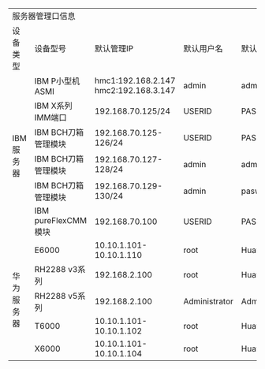 <table>
	<tr>
		<td colspan="5">服务器管理口信息</td>
	</tr>
	<tr>
		<td>设备类型</td>
		<td>设备型号</td>
		<td>默认管理IP</td>
		<td>默认用户名</td>
		<td>默认用户名</td>
	</tr>
	<tr>
		<td rowspan="6">IBM服务器
		<td>IBM P小型机ASMI</td>
		<td>hmc1:192.168.2.147
		hmc2:192.168.3.147</td>
		<td>admin</td>
		<td>admin</td>
	</tr>
	<tr>
		<td>IBM X系列IMM端口</td>
		<td>192.168.70.125/24</td>
		<td>USERID</td>
		<td>PASSW0RD</td>
	</tr>
	<tr>
		<td>IBM BCH刀箱管理模块</td>
		<td>192.168.70.125-126/24</td>
		<td>USERID</td>
		<td>PASSW0RD</td>
	</tr>
	<tr>
		<td>IBM BCH刀箱管理模块</td>
		<td>192.168.70.127-128/24</td>
		<td>admin</td>
		<td>admin</td>
	</tr>
		<tr>
		<td>IBM BCH刀箱管理模块</td>
		<td>192.168.70.129-130/24</td>
		<td>admin</td>
		<td>pasword</td>
	</tr>
	<tr>
		<td>IBM pureFlexCMM模块</td>
		<td>192.168.70.100</td>
		<td>USERID</td>
		<td>PASSW0RD</td>
	</tr>
	<tr>
		<td rowspan="5">华为服务器
		<td>E6000</td>
		<td>10.10.1.101-10.10.1.110</td>
		<td>root</td>
		<td>Huawei12#$</td>
	</tr>
	<tr>
		<td>RH2288 v3系列</td>
		<td>192.168.2.100</td>
		<td>root</td>
		<td>Huawei12#$</td>
	</tr>
	<tr>
		<td>RH2288 v5系列</td>
		<td>192.168.2.100</td>
		<td>Administrator</td>
		<td>Admin@9000</td>
	</tr>
	<tr>
		<td>T6000</td>
		<td>10.10.1.101-10.10.1.102</td>
		<td>root</td>
		<td>Huawei12#$</td>
	</tr>
	<tr>
		<td>X6000</td>
		<td>10.10.1.101-10.10.1.104</td>
		<td>root</td>
		<td>Huawei12#$</td>
	</tr>
</table>
